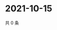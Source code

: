 # 2021-10-15

共 0 条

<!-- BEGIN WEIBO -->
<!-- 最后更新时间 Fri Oct 15 2021 15:14:02 GMT+0800 (China Standard Time) -->

<!-- END WEIBO -->
